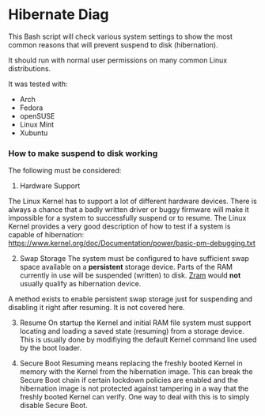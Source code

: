 # Hibernate Diag

This Bash script will check various system settings to show the most common reasons that will prevent suspend to disk (hibernation).

It should run with normal user permissions on many common Linux distributions.

It was tested with:

* Arch
* Fedora
* openSUSE
* Linux Mint
* Xubuntu

### How to make suspend to disk working

The following must be considered:

1. Hardware Support

The Linux Kernel has to support a lot of different hardware devices.
There is always a chance that a badly written driver or buggy firmware will make it impossible for a system to successfully suspend or to resume.
The Linux Kernel provides a very good description of how to test if a system is capable of hibernation:
https://www.kernel.org/doc/Documentation/power/basic-pm-debugging.txt

2. Swap Storage
The system must be configured to have sufficient swap space available on a **persistent** storage device.
Parts of the RAM currently in use will be suspended (written) to disk.
[Zram](https://www.kernel.org/doc/Documentation/blockdev/zram.txt) would **not** usually qualify as hibernation device.

A method exists to enable persistent swap storage just for suspending and disabling it right after resuming. It is not covered here.

3. Resume
On startup the Kernel and initial RAM file system must support locating and loading a saved state (resuming) from a storage device.
This is usually done by modifiying the default Kernel command line used by the boot loader.

4. Secure Boot
Resuming means replacing the freshly booted Kernel in memory with the Kernel from the hibernation image.
This can break the Secure Boot chain if certain lockdown policies are enabled and the hibernation image is not protected against tampering in a way that the freshly booted Kernel can verify.
One way to deal with this is to simply disable Secure Boot.
